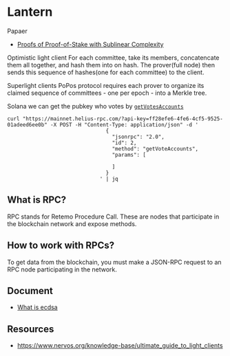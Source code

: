 # Lantern

Papaer
- [Proofs of Proof-of-Stake with Sublinear Complexity](https://arxiv.org/pdf/2209.08673.pdf)

Optimistic light client
For each committee, take its members, concatencate them all together, and hash them into on hash. 
The prover(full node) then sends this sequence of hashes(one for each committee) to the client. 

Superlight clients
PoPos protocol requires each prover to organize its claimed sequence of committees - one per epoch - into a Merkle tree.

Solana
we can get the pubkey who votes by [`getVotesAccounts`](https://solana.com/docs/rpc/http/getvoteaccounts)

```
curl "https://mainnet.helius-rpc.com/?api-key=ff28efe6-4fe6-4cf5-9525-01adeed6ee0b" -X POST -H "Content-Type: application/json" -d '
                                {
                                  "jsonrpc": "2.0",
                                  "id": 2,
                                  "method": "getVoteAccounts",
                                  "params": [

                                  ]
                                }
                              ' | jq
```

## What is RPC?
RPC stands for Retemo Procedure Call. These are nodes that participate in the blockchain network and expose methods.

## How to work with RPCs?
To get data from the blockchain, you must make a JSON-RPC request to an RPC node participating in the network. 

## Document
- [What is ecdsa](https://zoom-blc.com/what-is-ecdsa)

## Resources
- https://www.nervos.org/knowledge-base/ultimate_guide_to_light_clients
